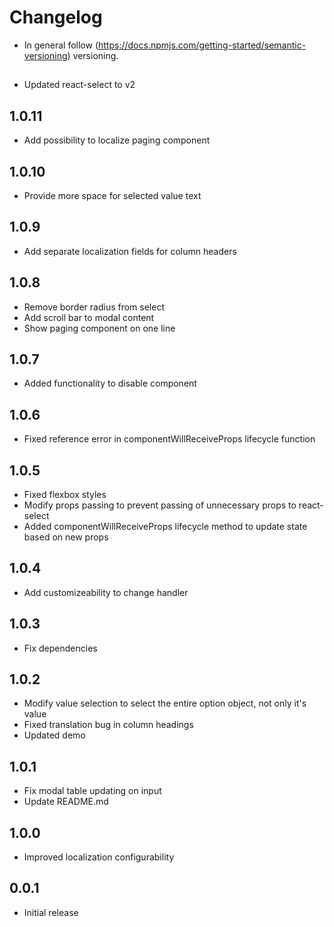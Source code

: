 # Changelog

* In general follow (https://docs.npmjs.com/getting-started/semantic-versioning) versioning.

## <next>
* Updated react-select to v2

## 1.0.11
* Add possibility to localize paging component

## 1.0.10
* Provide more space for selected value text

## 1.0.9
* Add separate localization fields for column headers

## 1.0.8
* Remove border radius from select
* Add scroll bar to modal content
* Show paging component on one line

## 1.0.7
* Added functionality to disable component

## 1.0.6
* Fixed reference error in componentWillReceiveProps lifecycle function

## 1.0.5
* Fixed flexbox styles
* Modify props passing to prevent passing of unnecessary props to react-select
* Added componentWillReceiveProps lifecycle method to update state based on new props

## 1.0.4
* Add customizeability to change handler

## 1.0.3
* Fix dependencies

## 1.0.2
* Modify value selection to select the entire option object, not only it's value
* Fixed translation bug in column headings
* Updated demo

## 1.0.1
* Fix modal table updating on input
* Update README.md

## 1.0.0
* Improved localization configurability

## 0.0.1
* Initial release
